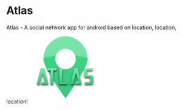# Atlas
Atlas - A social network app for android based on location, location, location!
![alt tag](https://github.com/Gimbergsson/Atlas/blob/master/app/src/main/res/mipmap-xxxhdpi/ic_launcher.png)

